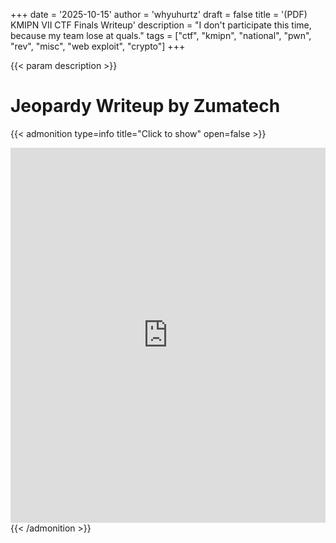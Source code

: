 +++
date = '2025-10-15'
author = 'whyuhurtz'
draft = false
title = '(PDF) KMIPN VII CTF Finals Writeup'
description = "I don't participate this time, because my team lose at quals."
tags = ["ctf", "kmipn", "national", "pwn", "rev", "misc", "web exploit", "crypto"]
+++

{{< param description >}}

# Jeopardy Writeup by Zumatech

{{< admonition type=info title="Click to show" open=false >}}
<iframe
  src="https://mozilla.github.io/pdf.js/web/viewer.html?file=https://raw.githubusercontent.com/whyuhurtz/hugo-blog/main/assets/pdf/KMIPNVII-Zumatech_Jeopardy.pdf"
  width="100%"
  height="600px"
  style="border: none;">
</iframe>
{{< /admonition >}}

